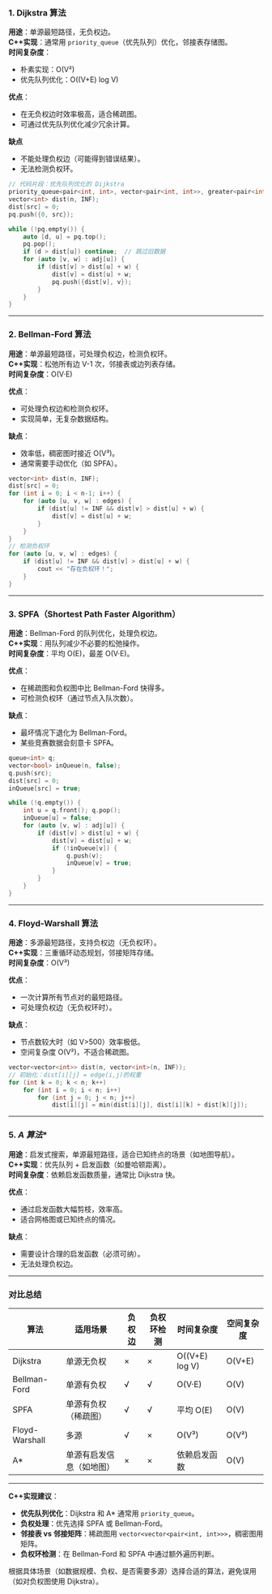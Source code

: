 ### 1. **Dijkstra 算法**
**用途**：单源最短路径，无负权边。  
**C++实现**：通常用 `priority_queue`（优先队列）优化，邻接表存储图。  
**时间复杂度**：  
- 朴素实现：O(V²)  
- 优先队列优化：O((V+E) log V)  

**优点**：  
- 在无负权边时效率极高，适合稀疏图。  
- 可通过优先队列优化减少冗余计算。  

**缺点**  
- 不能处理负权边（可能得到错误结果）。  
- 无法检测负权环。  

```cpp
// 代码片段：优先队列优化的 Dijkstra
priority_queue<pair<int, int>, vector<pair<int, int>>, greater<pair<int, int>>> pq;
vector<int> dist(n, INF);
dist[src] = 0;
pq.push({0, src});

while (!pq.empty()) {
    auto [d, u] = pq.top();
    pq.pop();
    if (d > dist[u]) continue;  // 跳过旧数据
    for (auto [v, w] : adj[u]) {
        if (dist[v] > dist[u] + w) {
            dist[v] = dist[u] + w;
            pq.push({dist[v], v});
        }
    }
}
```

---

### 2. **Bellman-Ford 算法**
**用途**：单源最短路径，可处理负权边，检测负权环。  
**C++实现**：松弛所有边 V-1 次，邻接表或边列表存储。  
**时间复杂度**：O(V·E)  

**优点**：  
- 可处理负权边和检测负权环。  
- 实现简单，无复杂数据结构。  

**缺点**：  
- 效率低，稠密图时接近 O(V³)。  
- 通常需要手动优化（如 SPFA）。  

```cpp
vector<int> dist(n, INF);
dist[src] = 0;
for (int i = 0; i < n-1; i++) {
    for (auto [u, v, w] : edges) {
        if (dist[u] != INF && dist[v] > dist[u] + w) {
            dist[v] = dist[u] + w;
        }
    }
}
// 检测负权环
for (auto [u, v, w] : edges) {
    if (dist[u] != INF && dist[v] > dist[u] + w) {
        cout << "存在负权环！";
    }
}
```

---

### 3. **SPFA（Shortest Path Faster Algorithm）**
**用途**：Bellman-Ford 的队列优化，处理负权边。  
**C++实现**：用队列减少不必要的松弛操作。  
**时间复杂度**：平均 O(E)，最差 O(V·E)。  

**优点**：  
- 在稀疏图和负权图中比 Bellman-Ford 快得多。  
- 可检测负权环（通过节点入队次数）。  

**缺点**：  
- 最坏情况下退化为 Bellman-Ford。  
- 某些竞赛数据会刻意卡 SPFA。  

```cpp
queue<int> q;
vector<bool> inQueue(n, false);
q.push(src);
dist[src] = 0;
inQueue[src] = true;

while (!q.empty()) {
    int u = q.front(); q.pop();
    inQueue[u] = false;
    for (auto [v, w] : adj[u]) {
        if (dist[v] > dist[u] + w) {
            dist[v] = dist[u] + w;
            if (!inQueue[v]) {
                q.push(v);
                inQueue[v] = true;
            }
        }
    }
}
```

---

### 4. **Floyd-Warshall 算法**
**用途**：多源最短路径，支持负权边（无负权环）。  
**C++实现**：三重循环动态规划，邻接矩阵存储。  
**时间复杂度**：O(V³)  

**优点**：  
- 一次计算所有节点对的最短路径。  
- 可处理负权边（无负权环时）。  

**缺点**：  
- 节点数较大时（如 V>500）效率极低。  
- 空间复杂度 O(V²)，不适合稀疏图。  

```cpp
vector<vector<int>> dist(n, vector<int>(n, INF));
// 初始化：dist[i][j] = edge(i,j)的权重
for (int k = 0; k < n; k++)
    for (int i = 0; i < n; i++)
        for (int j = 0; j < n; j++)
            dist[i][j] = min(dist[i][j], dist[i][k] + dist[k][j]);
```

---

### 5. **A* 算法**
**用途**：启发式搜索，单源最短路径，适合已知终点的场景（如地图导航）。  
**C++实现**：优先队列 + 启发函数（如曼哈顿距离）。  
**时间复杂度**：依赖启发函数质量，通常比 Dijkstra 快。  

**优点**：  
- 通过启发函数大幅剪枝，效率高。  
- 适合网格图或已知终点的情况。  

**缺点**：  
- 需要设计合理的启发函数（必须可纳）。  
- 无法处理负权边。  

---

### **对比总结**
| 算法           | 适用场景                 | 负权边 | 负权环检测 | 时间复杂度     | 空间复杂度 |
| -------------- | ------------------------ | ------ | ---------- | -------------- | ---------- |
| Dijkstra       | 单源无负权               | ×      | ×          | O((V+E) log V) | O(V+E)     |
| Bellman-Ford   | 单源有负权               | √      | √          | O(V·E)         | O(V)       |
| SPFA           | 单源有负权（稀疏图）     | √      | √          | 平均 O(E)      | O(V)       |
| Floyd-Warshall | 多源                     | √      | ×          | O(V³)          | O(V²)      |
| A*             | 单源有启发信息（如地图） | ×      | ×          | 依赖启发函数   | O(V)       |

---

**C++实现建议**：  
- **优先队列优化**：Dijkstra 和 A* 通常用 `priority_queue`。  
- **负权处理**：优先选择 SPFA 或 Bellman-Ford。  
- **邻接表 vs 邻接矩阵**：稀疏图用 `vector<vector<pair<int, int>>>`，稠密图用矩阵。  
- **负权环检测**：在 Bellman-Ford 和 SPFA 中通过额外遍历判断。  

根据具体场景（如数据规模、负权、是否需要多源）选择合适的算法，避免误用（如对负权图使用 Dijkstra）。